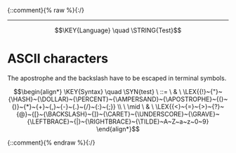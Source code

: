 {::comment}{% raw %}{:/}


----

$$\KEY{Language} \quad \STRING{Test}$$

# ASCII characters
               



The apostrophe and the backslash have to be escaped in terminal symbols.


$$\begin{align*}
  \KEY{Syntax} \quad
     \SYN{test}
      \ ::= \ & \
      \LEX{{!}~{"}~{\HASH}~{\DOLLAR}~{\PERCENT}~{\AMPERSAND}~{\APOSTROPHE}~{(}~{)}~{*}~{+}~{,}~{-}~{.}~{/}~{:}~{;}} \\
      \ \mid \ & \ \LEX{{<}~{=}~{>}~{?}~{@}~{[}~{\BACKSLASH}~{]}~{\CARET}~{\UNDERSCORE}~{\GRAVE}~{\LEFTBRACE}~{|}~{\RIGHTBRACE}~{\TILDE}~A~Z~a~z~0~9}
\end{align*}$$



[Funcons-beta]: /CBS-beta/math/Funcons-beta
  "FUNCONS-BETA"
[Unstable-Funcons-beta]: /CBS-beta/math/Unstable-Funcons-beta
  "UNSTABLE-FUNCONS-BETA"
[Languages-beta]: /CBS-beta/math/Languages-beta
  "LANGUAGES-BETA"
[Unstable-Languages-beta]: /CBS-beta/math/Unstable-Languages-beta
  "UNSTABLE-LANGUAGES-BETA"
[CBS-beta]: /CBS-beta
  "CBS-BETA"
[TEST-Start.cbs]: https://github.com/plancomps/CBS-beta/blob/master/Unstable-Languages-beta/Test/TEST-cbs/TEST/TEST-Start/TEST-Start.cbs
  "CBS SOURCE FILE ON GITHUB"
[PLAIN]: /CBS-beta/docs/Unstable-Languages-beta/Test/TEST-cbs/TEST/TEST-Start
  "CBS SOURCE WEB PAGE"
 [PRETTY]: /CBS-beta/math/Unstable-Languages-beta/Test/TEST-cbs/TEST/TEST-Start
  "CBS-KATEX WEB PAGE"
[PDF]: /CBS-beta/math/Unstable-Languages-beta/Test/TEST-cbs/TEST/TEST-Start/TEST-Start.pdf
  "CBS-LATEX PDF FILE"
[PLanCompS Project]: https://plancomps.github.io
  "PROGRAMMING LANGUAGE COMPONENTS AND SPECIFICATIONS PROJECT HOME PAGE"
{::comment}{% endraw %}{:/}
